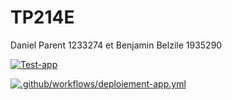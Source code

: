 # TP214E
Daniel Parent 1233274 et Benjamin Belzile 1935290

[![Test-app](https://github.com/bbelzile/14E-TP3/actions/workflows/test-unitaire.yml/badge.svg)](https://github.com/bbelzile/14E-TP3/actions/workflows/test-unitaire.yml)

[![.github/workflows/deploiement-app.yml](https://github.com/bbelzile/14E-TP3/actions/workflows/deploiement-app.yml/badge.svg)](https://github.com/bbelzile/14E-TP3/actions/workflows/deploiement-app.yml)

